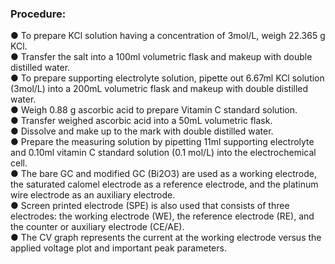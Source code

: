 ### Procedure:
●	To prepare KCl solution having a concentration of 3mol/L, weigh 22.365 g KCl.
<br>
●	Transfer the salt into a 100ml volumetric flask and makeup with double distilled water.
<br>
●	To prepare supporting electrolyte solution, pipette out 6.67ml KCl solution (3mol/L) into a 200mL volumetric flask and makeup with double distilled water.
<br>
●	Weigh 0.88 g ascorbic acid to prepare Vitamin C standard solution.
<br>
●	Transfer weighed ascorbic acid into a 50mL volumetric flask. 
<br>
●	Dissolve and make up to the mark with double distilled water.
<br>
●	Prepare the measuring solution by pipetting 11ml supporting electrolyte and 0.10ml vitamin C standard solution (0.1 mol/L) into the electrochemical cell.
<br>
●	The bare GC and modified GC (Bi2O3) are used as a working electrode, the saturated calomel electrode as a reference electrode, and the platinum wire electrode as an auxiliary electrode.
<br>
●	Screen printed electrode (SPE) is also used that consists of three electrodes: the working electrode (WE), the reference electrode (RE), and the counter or auxiliary electrode (CE/AE).
<br>
●	The CV graph represents the current at the working electrode versus the applied voltage plot and important peak parameters.
